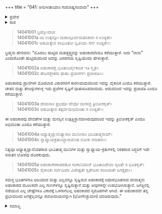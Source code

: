 +++
title = "041: ಅನುಗೀತಾಯಾಂ ಗುರುಶಿಷ್ಯಸಂವಾದಃ"
+++

<details><summary>ಪ್ರವೇಶ</summary>


।।   ಓಂ ಓಂ ನಮೋ ನಾರಾಯಣಾಯ।।   ಶ್ರೀ ವೇದವ್ಯಾಸಾಯ ನಮಃ ।।

ಶ್ರೀ ಕೃಷ್ಣದ್ವೈಪಾಯನ ವೇದವ್ಯಾಸ ವಿರಚಿತ  

**ಶ್ರೀ ಮಹಾಭಾರತ**

**ಅಶ್ವಮೇಧಿಕ ಪರ್ವ**

**ಅಶ್ವಮೇಧಿಕ ಪರ್ವ**

**ಅಧ್ಯಾಯ 41**


</details>

<details><summary>ಸಾರ</summary>

ಕೃಷ್ಣನು ಅರ್ಜುನನಿಗೆ ಮೋಕ್ಷ ವಿಷಯಕ ಗುರು-ಶಿಷ್ಯರ ಸಂವಾದವನ್ನು ಮುಂದುವರಿಸಿ ಹೇಳಿದುದು (1-5).


</details>


> 14041001 ಬ್ರಹ್ಮೋವಾಚ  
14041001a ಯ ಉತ್ಪನ್ನೋ ಮಹಾನ್ಪೂರ್ವಮಹಂಕಾರಃ ಸ ಉಚ್ಯತೇ।  
14041001c ಅಹಮಿತ್ಯೇವ ಸಂಭೂತೋ ದ್ವಿತೀಯಃ ಸರ್ಗ ಉಚ್ಯತೇ।।

ಬ್ರಹ್ಮನು ಹೇಳಿದನು: “ಮೊದಲು ಹುಟ್ಟಿದ ಮಹತ್ತತ್ತ್ವವನ್ನು ಅಹಂಕಾರವೆಂದೂ ಕರೆಯುತ್ತಾರೆ. ಅದು “ನಾನು” ಎಂದುಕೊಂಡೇ ಹುಟ್ಟಿದುದರಿಂದ ಅದನ್ನು ಎರಡನೆಯ ಸೃಷ್ಟಿಯೆಂದು ಹೇಳುತ್ತಾರೆ.

> 14041002a ಅಹಂಕಾರಶ್ಚ ಭೂತಾದಿರ್ವೈಕಾರಿಕ ಇತಿ ಸ್ಮೃತಃ।  
14041002c ತೇಜಸಶ್ಚೇತನಾ ಧಾತುಃ ಪ್ರಜಾಸರ್ಗಃ ಪ್ರಜಾಪತಿಃ।।

ಅಹಂಕಾರವು ಪ್ರಾಣಿಗಳೇ ಮೊದಲಾದ ವಿಕಾರಗಳಿಗೆ ಕಾರಣವಾದುದರಿಂದ ಇದನ್ನು ವೈಕಾರಿಕ ಎಂದೂ ಕರೆಯುತ್ತಾರೆ. ಚೇತನ ಮತ್ತು ತೇಜಸ್ಸುಗಳುಳ್ಳ ಇದು ಪ್ರಜೆಗಳ ಸೃಷ್ಟಿಗೆ ಧಾತುರೂಪವಾದುದು. ಆದುದರಿಂದ ಇದನ್ನು ಪ್ರಜಾಪತಿ ಎಂದೂ ಕರೆಯುತ್ತಾರೆ.

> 14041003a ದೇವಾನಾಂ ಪ್ರಭವೋ ದೇವೋ ಮನಸಶ್ಚ ತ್ರಿಲೋಕಕೃತ್।  
14041003c ಅಹಮಿತ್ಯೇವ ತತ್ಸರ್ವಮಭಿಮಂತಾ ಸ ಉಚ್ಯತೇ।।

ಈ ಅಹಂಕಾರವು ದೇವತೆಗಳ ಮತ್ತು ಮನಸ್ಸಿನ ಉತ್ಪತ್ತಿಸ್ಥಾನವಾಗಿರುವುದರಿಂದ ಇದನ್ನು ತ್ರಿಲೋಕಕೃತ್ ಎಂದೂ ಅಭಿಮಂತಾ ಎಂದೂ ಕರೆಯುತ್ತಾರೆ.

> 14041004a ಅಧ್ಯಾತ್ಮಜ್ಞಾನನಿತ್ಯಾನಾಂ ಮುನೀನಾಂ ಭಾವಿತಾತ್ಮನಾಮ್।  
14041004c ಸ್ವಾಧ್ಯಾಯಕ್ರತುಸಿದ್ಧಾನಾಮೇಷ ಲೋಕಃ ಸನಾತನಃ।।

ನಿತ್ಯವೂ ಅಧ್ಯಾತ್ಮಜ್ಞಾನನಿರತರಾದ ಭಾವಿತಾತ್ಮ ಮುನಿಗಳ ಮತ್ತು ಸ್ವಾಧ್ಯಾಯ-ಕ್ರತುಗಳಲ್ಲಿ ನಿರತರಾದ ಸಿದ್ಧರಿಗೆ ಇದೇ ಸನಾತನ ಲೋಕವು ದೊರಕುವುದು.

> 14041005a ಅಹಂಕಾರೇಣಾಹರತೋ ಗುಣಾನಿಮಾನ್
       ಭೂತಾದಿರೇವಂ ಸೃಜತೇ ಸ ಭೂತಕೃತ್।  
> 14041005c ವೈಕಾರಿಕಃ ಸರ್ವಮಿದಂ ವಿಚೇಷ್ಟತೇ
       ಸ್ವತೇಜಸಾ ರಂಜಯತೇ ಜಗತ್ತಥಾ।।  

ಸಮಸ್ತ ಭೂತಗಳಿಗೂ ಆದಿಯಾದ ಮತ್ತು ಎಲ್ಲವನ್ನೂ ಸೃಷ್ಟಿಸುವ ಅಹಂಕಾರಕ್ಕೆ ಆಧಾರಭೂತನಾದ ಜೀವಾತ್ಮನು ಅಹಂಕಾರದ ಮೂಲಕವೇ ಎಲ್ಲ ಗುಣಗಳನ್ನೂ ಸೃಷ್ಟಿಸುತ್ತಾನೆ ಮತ್ತು ಅವುಗಳನ್ನೇ ಉಪಭೋಗಿಸುತ್ತಾನೆ. ಜಗತ್ತಿನಲ್ಲಿ ನಡೆಯುವ ಎಲ್ಲ ಚೇಷ್ಟೆಗಳೂ ವಿಕಾರಕ್ಕೆ ಒಳಗಾಗಬಲ್ಲ ಅಹಂಕಾರದ ಸ್ವರೂಪಗಳೇ ಆಗಿವೆ. ಈ ಅಹಂಕಾರವೇ ತನ್ನ ಪ್ರಭಾವದಿಂದ ಜಗತ್ತೆಲ್ಲವನ್ನೂ ರಜೋಮಯವನ್ನಾಗಿ (ಭೋಗೇಚ್ಛುವಾಗಿ) ಮಾಡಿರುವುದು.”


<details><summary>ಸಮಾಪ್ತಿ</summary>

ಇತಿ ಶ್ರೀಮಹಾಭಾರತೇ ಅಶ್ವಮೇಧಿಕಪರ್ವಣಿ ಅನುಗೀತಾಯಾಂ ಗುರುಶಿಷ್ಯಸಂವಾದೇ ಏಕಚತ್ವಾರಿಂಶೋಽಧ್ಯಾಯಃ।।  
ಇದು ಶ್ರೀಮಹಾಭಾರತದಲ್ಲಿ ಅಶ್ವಮೇಧಿಕಪರ್ವದಲ್ಲಿ ಅನುಗೀತಾಯಾಂ ಗುರುಶಿಷ್ಯಸಂವಾದ ಎನ್ನುವ ನಲ್ವತ್ತೊಂದನೇ ಅಧ್ಯಾಯವು.

</details>


